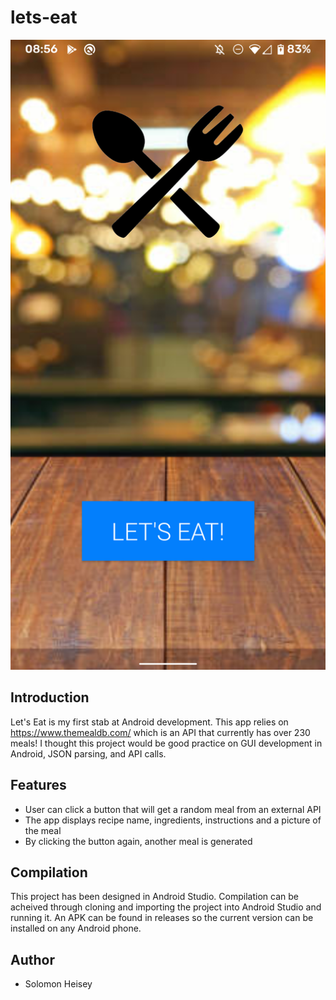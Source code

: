 # lets-eat

<img src="images/home.png">

## Introduction
Let's Eat is my first stab at Android development. This app relies on https://www.themealdb.com/ which is an API that currently has over 230 meals! I thought this project would be good practice on GUI development in Android, JSON parsing, and API calls. 

## Features
* User can click a button that will get a random meal from an external API
* The app displays recipe name, ingredients, instructions and a picture of the meal
* By clicking the button again, another meal is generated

## Compilation
This project has been designed in Android Studio. Compilation can be acheived through cloning and importing the project into Android Studio and running it. An APK can be found in releases so the current version can be installed on any Android phone.

## Author
* Solomon Heisey

